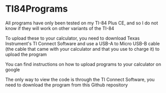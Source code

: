 # TI84Programs
All programs have only been tested on my TI-84 Plus CE, and so I do not know if they will work on other variants of the TI-84

To upload these to your calculator, you need to download Texas Instrument's TI Connect Software and use a USB-A to Micro USB-B cable (the cable that came with
your calculator and that you use to charge it) to upload the program

You can find instructions on how to upload programs to your calculator on google

The only way to view the code is through the TI Connect Software, you need to download the program from this Github repository
